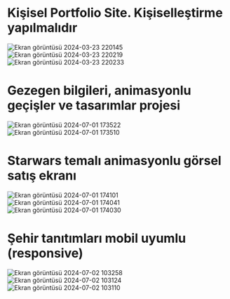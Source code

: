 <h1>Kişisel Portfolio Site. Kişiselleştirme yapılmalıdır</h1>

![Ekran görüntüsü 2024-03-23 220145](https://github.com/arazumut/kisiselwebsitem/assets/150933483/04f6218f-b806-4392-8fa1-5f3d1657a484)
![Ekran görüntüsü 2024-03-23 220219](https://github.com/arazumut/kisiselwebsitem/assets/150933483/4aef1ab2-acd7-446a-88eb-7195b3008c63)
![Ekran görüntüsü 2024-03-23 220233](https://github.com/arazumut/kisiselwebsitem/assets/150933483/9bf1d89f-7bd7-4cbc-84ed-12e713157a47)

<h1>Gezegen bilgileri, animasyonlu geçişler ve tasarımlar projesi</h1>

![Ekran görüntüsü 2024-07-01 173522](https://github.com/arazumut/kisiselwebsitemAndKapsamliWebProjelerim/assets/150933483/0eb127ee-d1b4-408f-91ff-d6241b691a68)
![Ekran görüntüsü 2024-07-01 173510](https://github.com/arazumut/kisiselwebsitemAndKapsamliWebProjelerim/assets/150933483/1bbd9724-4dbd-48ac-a046-c626ae3c5798)

<h1>Starwars temalı animasyonlu görsel satış ekranı</h1>

![Ekran görüntüsü 2024-07-01 174101](https://github.com/arazumut/kisiselwebsitemAndKapsamliWebProjelerim/assets/150933483/40932513-890c-4584-9a8b-3268e931e01a)
![Ekran görüntüsü 2024-07-01 174041](https://github.com/arazumut/kisiselwebsitemAndKapsamliWebProjelerim/assets/150933483/036f227b-7ebb-4ed5-a696-f20da1b51fea)
![Ekran görüntüsü 2024-07-01 174030](https://github.com/arazumut/kisiselwebsitemAndKapsamliWebProjelerim/assets/150933483/d1e0cb9d-a309-4890-b401-3c49ee0cd1be)

<h1>Şehir tanıtımları mobil uyumlu (responsive)</h1>

![Ekran görüntüsü 2024-07-02 103258](https://github.com/arazumut/kisiselwebsitemAndKapsamliWebProjelerim/assets/150933483/06ef8e4c-8ebe-4c9b-946e-956a3c1fb2b3)
![Ekran görüntüsü 2024-07-02 103124](https://github.com/arazumut/kisiselwebsitemAndKapsamliWebProjelerim/assets/150933483/7da0a357-57ab-41b6-935e-f1221fa9af66)
![Ekran görüntüsü 2024-07-02 103110](https://github.com/arazumut/kisiselwebsitemAndKapsamliWebProjelerim/assets/150933483/52a2b2dc-cf10-4ce2-82aa-c2451e9e68dd)
